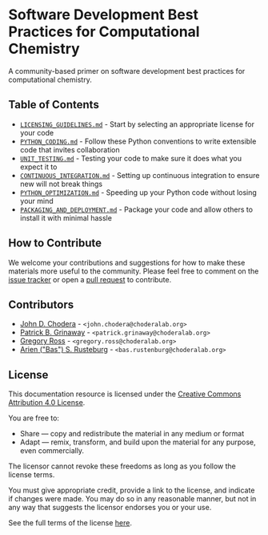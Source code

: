 # Software Development Best Practices for Computational Chemistry

A community-based primer on software development best practices for computational chemistry.

## Table of Contents

* [`LICENSING_GUIDELINES.md`](https://github.com/choderalab/software-development/blob/master/LICENSING_GUIDELINES.md) - Start by selecting an appropriate license for your code
* [`PYTHON_CODING.md`](https://github.com/choderalab/software-development/blob/master/PYTHON_CODING.md) - Follow these Python conventions to write extensible code that invites collaboration
* [`UNIT_TESTING.md`](https://github.com/choderalab/software-development/blob/master/UNIT_TESTING.md) - Testing your code to make sure it does what you expect it to
* [`CONTINUOUS_INTEGRATION.md`](https://github.com/choderalab/software-development/blob/master/CONTINUOUS_INTEGRATION.md) - Setting up continuous integration to ensure new will not break things
* [`PYTHON_OPTIMIZATION.md`](https://github.com/choderalab/software-development/blob/master/PYTHON_OPTIMIZATION.md) - Speeding up your Python code without losing your mind
* [`PACKAGING_AND_DEPLOYMENT.md`](https://github.com/choderalab/software-development/blob/master/PACKAGING_AND_DEPLOYMENT.md) - Package your code and allow others to install it with minimal hassle

## How to Contribute

We welcome your contributions and suggestions for how to make these materials more useful to the community.
Please feel free to comment on the [issue tracker](https://github.com/choderalab/software-development/issues) or open a [pull request](https://github.com/choderalab/software-development/pulls) to contribute.

## Contributors

* [John D. Chodera](https://github.com/jchodera) - `<john.chodera@choderalab.org>`
* [Patrick B. Grinaway](https://github.com/pgrinaway) - `<patrick.grinaway@choderalab.org>`
* [Gregory Ross](https://github.com/gregoryross) - `<gregory.ross@choderalab.org>`
* [Arien ("Bas") S. Rusteburg](https://github.com/bas-rustenburg) - `<bas.rustenburg@choderalab.org>`

## License

This documentation resource is licensed under the [Creative Commons Attribution 4.0 License](https://creativecommons.org/licenses/by/4.0/).

You are free to:
* Share — copy and redistribute the material in any medium or format
* Adapt — remix, transform, and build upon the material for any purpose, even commercially.

The licensor cannot revoke these freedoms as long as you follow the license terms.

You must give appropriate credit, provide a link to the license, and indicate if changes were made.
You may do so in any reasonable manner, but not in any way that suggests the licensor endorses you or your use.

See the full terms of the license [here](https://creativecommons.org/licenses/by/4.0/legalcode).
